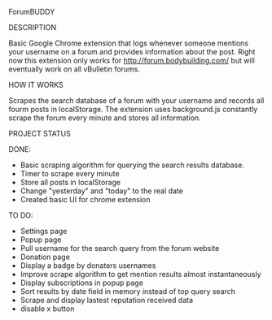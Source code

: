 ForumBUDDY

DESCRIPTION

Basic Google Chrome extension that logs whenever someone mentions your username on a forum and provides information
about the post. Right now this extension only works for http://forum.bodybuilding.com/ but will eventually
work on all vBulletin forums.

HOW IT WORKS

Scrapes the search database of a forum with your username and records all fourm posts in localStorage. The extension
uses background.js constantly scrape the forum every minute and stores all information.


PROJECT STATUS

DONE:
- Basic scraping algorithm for querying the search results database.
- Timer to scrape every minute
- Store all posts in localStorage
- Change "yesterday" and "today" to the real date
- Created basic UI for chrome extension

TO DO:
- Settings page
- Popup page
- Pull username for the search query from the forum website
- Donation page
- Display a badge by donaters usernames
- Improve scrape algorithm to get mention results almost instantaneously
- Display subscriptions in popup page
- Sort results by date field in memory instead of top query search
- Scrape and display lastest reputation received data
- disable x button
